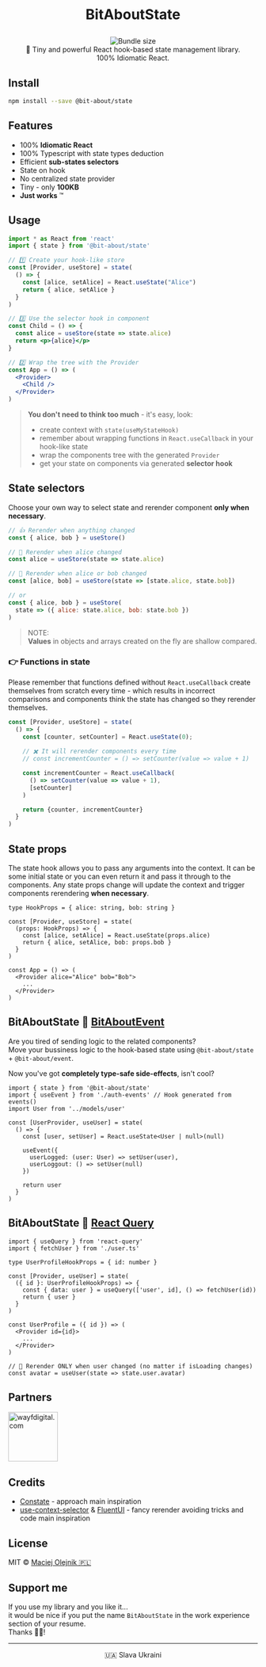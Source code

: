# <p align="center">BitAboutState</p>
<p align="center">
<img alt="" src="https://user-images.githubusercontent.com/1496580/160495578-c4a54e53-7c5f-4bc3-9db3-a45c6ed45394.png" /><br/>
<a href="https://www.npmjs.com/package/@bit-about/state"><img alt="" src="https://img.shields.io/npm/v/@bit-about/state.svg" /></a>
<img alt="Bundle size" src="https://img.shields.io/bundlephobia/min/@bit-about/state?label=size" />
<a href="https://codecov.io/gh/bit-about/state"><img alt="" src="https://codecov.io/gh/bit-about/state/branch/main/graph/badge.svg?token=BuGi92VqnL" /></a>
<br />
🚀 Tiny and powerful React hook-based state management library.<br />
100% Idiomatic React.<br />
</p>

## Install

```bash
npm install --save @bit-about/state
```

## Features

- 100% **Idiomatic React**
- 100% Typescript with state types deduction
- Efficient **sub-states selectors**
- State on hook
- No centralized state provider
- Tiny - only **100KB**
- **Just works** ™

## Usage

```jsx
import * as React from 'react'
import { state } from '@bit-about/state'

// 1️⃣ Create your hook-like store
const [Provider, useStore] = state(
  () => {
    const [alice, setAlice] = React.useState("Alice")
    return { alice, setAlice }
  }
)

// 3️⃣ Use the selector hook in component
const Child = () => {
  const alice = useStore(state => state.alice)
  return <p>{alice}</p>
}

// 2️⃣ Wrap the tree with the Provider
const App = () => (
  <Provider>
    <Child />
  </Provider>
)
```

> **You don't need to think too much** - it's easy, look:<br />
> - create context with `state(useMyStateHook)`<br />
> - remember about wrapping functions in `React.useCallback` in your hook-like state<br />
> - wrap the components tree with the generated `Provider`<br />
> - get your state on components via generated **selector hook**

## State selectors
Choose your own way to select state and rerender component **only when necessary**.

```jsx
// 👍 Rerender when anything changed
const { alice, bob } = useStore()

// 💪 Rerender when alice changed
const alice = useStore(state => state.alice)

// 🤌 Rerender when alice or bob changed
const [alice, bob] = useStore(state => [state.alice, state.bob])

// or
const { alice, bob } = useStore( 
  state => ({ alice: state.alice, bob: state.bob }) 
)
```

> NOTE:<br />
> **Values** in objects and arrays created on the fly are shallow compared.

### 👉 Functions in state
Please remember that functions defined without `React.useCallback` create themselves from scratch every time - which results in incorrect comparisons and components think the state has changed so they rerender themselves.

```jsx
const [Provider, useStore] = state(
  () => {
    const [counter, setCounter] = React.useState(0);
   
    // ✖️ It will rerender components every time
    // const incrementCounter = () => setCounter(value => value + 1)

    const incrementCounter = React.useCallback(
      () => setCounter(value => value + 1),
      [setCounter]
    )

    return {counter, incrementCounter}
  }
)
```

## State props
The state hook allows you to pass any arguments into the context. It can be some initial state or you can even return it and pass it through to the components. Any state props change will update the context and trigger components rerendering **when necessary**.

```tsx
type HookProps = { alice: string, bob: string }

const [Provider, useStore] = state(
  (props: HookProps) => {
    const [alice, setAlice] = React.useState(props.alice)
    return { alice, setAlice, bob: props.bob }
  }
)

const App = () => (
  <Provider alice="Alice" bob="Bob">
    ...
  </Provider>
)
```

## BitAboutState 💛 [BitAboutEvent](https://github.com/bit-about/event)
Are you tired of sending logic to the related components?<br />
Move your bussiness logic to the hook-based state using `@bit-about/state` + `@bit-about/event`.<br />

Now you've got **completely type-safe side-effects**, isn't cool?

```tsx
import { state } from '@bit-about/state'
import { useEvent } from './auth-events' // Hook generated from events()
import User from '../models/user'

const [UserProvider, useUser] = state(
  () => {
    const [user, setUser] = React.useState<User | null>(null)
    
    useEvent({
      userLogged: (user: User) => setUser(user),
      userLoggout: () => setUser(null)
    })
    
    return user
  }
)
```

## BitAboutState 💛 [React Query](https://github.com/tannerlinsley/react-query)

```tsx
import { useQuery } from 'react-query'
import { fetchUser } from './user.ts'

type UserProfileHookProps = { id: number }

const [Provider, useUser] = state(
  ({ id }: UserProfileHookProps) => {
    const { data: user } = useQuery(['user', id], () => fetchUser(id))
    return { user }
  }
)

const UserProfile = ({ id }) => (
  <Provider id={id}>
    ...
  </Provider>
)

// 🧠 Rerender ONLY when user changed (no matter if isLoading changes)
const avatar = useUser(state => state.user.avatar)
```

## Partners  
<a href="https://www.wayfdigital.com/"><img alt="wayfdigital.com" width="100" height="100" src="https://user-images.githubusercontent.com/1496580/161037415-0503f763-a60b-4d40-af9f-95d1304fa486.png"/></a>

## Credits
- [Constate](https://github.com/diegohaz/constate) - approach main inspiration
- [use-context-selector](https://github.com/dai-shi/use-context-selector) & [FluentUI](https://github.com/microsoft/fluentui) - fancy rerender avoiding tricks and code main inspiration

## License
MIT © [Maciej Olejnik 🇵🇱](https://github.com/Gareneye)

## Support me
If you use my library and you like it...<br />
it would be nice if you put the name `BitAboutState` in the work experience section of your resume.<br />
Thanks 🙇🏻! 

---
<p align="center">🇺🇦 Slava Ukraini</p>
